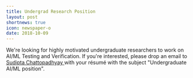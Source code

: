 ```yaml
---
title: Undergrad Research Position
layout: post
shortnews: true
icon: newspaper-o
date: 2018-10-09
---
```


<p style="text-align:justify">

We're looking for highly motivated undergraduate researchers to work on AI/ML Testing and Verification. If you're interested, please drop an email to <a href="mailto:sudipta_chattopadhyay@sutd.edu.sg"> Sudipta Chattopadhyay </a> with your résumé with the subject "Undergraduate AI/ML position".

</p>
